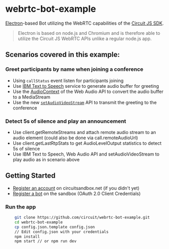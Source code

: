 # webrtc-bot-example

[Electron](https://electron.atom.io/)-based Bot utilizing the WebRTC capabilities of the [Circuit JS SDK](https://github.com/circuit/circuit-sdk).

> Electron is based on node.js and Chromium and is therefore able to utilize the Circuit JS WebRTC APIs unlike a regular node.js app.

## Scenarios covered in this example:
### Greet participants by name when joining a conference
* Using `callStatus` event listen for participants joining
* Use [IBM Text to Speech](https://www.ibm.com/watson/services/text-to-speech/) service to generate audio buffer for greeting
* Use the [AudioContext]((https://developer.mozilla.org/en-US/docs/Web/API/AudioContext)) of the Web Audio API to convert the audio buffer to a MediaStream
* Use the new [`setAudioVideoStream`](https://circuitsandbox.net/sdk/classes/Client.html#method_setAudioVideoStream) API to transmit the greeting to the conference

### Detect 5s of silence and play an announcement
* Use client.getRemoteStreams and attach remote audio stream to an audio element (could also be done via call.remoteAudioUrl)
* Use client.getLastRtpStats to get AudioLevelOutput statistics to detect 5s of silence
* Use IBM Text to Speech, Web Audio API and setAudioVideoStream to play audio as in scenario above


## Getting Started

* [Register an account](https://www.circuit.com/web/developers/registration) on circuitsandbox.net (if you didn't yet)
* [Register a bot](http://circuit.github.io/oauth) on the sandbox (OAuth 2.0 Client Credentials)

### Run the app

```bash
    git clone https://github.com/circuit/webrtc-bot-example.git
    cd webrtc-bot-example
    cp config.json.template config.json
    // Edit config.json with your credentials
    npm install
    npm start // or npm run dev
```
